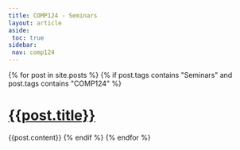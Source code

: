 ```yaml
---
title: COMP124 - Seminars
layout: article
aside:
 toc: true
sidebar:
 nav: comp124
---
```

{% for post in site.posts %}
{% if post.tags contains "Seminars" and post.tags contains "COMP124" %}
# [{{post.title}}]({{site.baseurl}}{{post.url}})
{{post.content}}
{% endif %}
{% endfor %}
